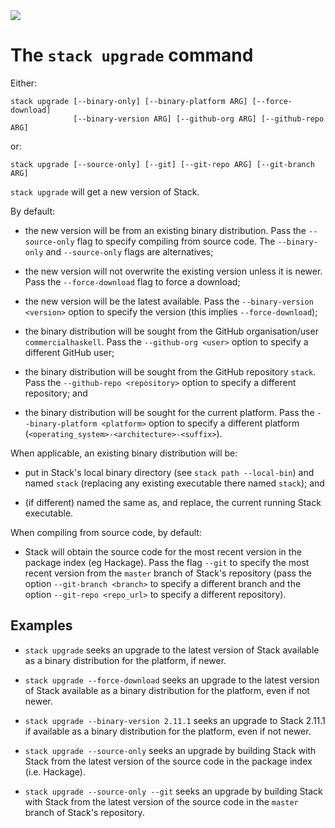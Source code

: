 <div class="hidden-warning"><a href="https://docs.haskellstack.org/"><img src="https://cdn.jsdelivr.net/gh/commercialhaskell/stack/doc/img/hidden-warning.svg"></a></div>

# The `stack upgrade` command

Either:

~~~text
stack upgrade [--binary-only] [--binary-platform ARG] [--force-download]
              [--binary-version ARG] [--github-org ARG] [--github-repo ARG]
~~~

or:

~~~text
stack upgrade [--source-only] [--git] [--git-repo ARG] [--git-branch ARG]
~~~

`stack upgrade` will get a new version of Stack.

By default:

* the new version will be from an existing binary distribution. Pass the
  `--source-only` flag to specify compiling from source code. The
  `--binary-only` and `--source-only` flags are alternatives;

* the new version will not overwrite the existing version unless it is newer.
  Pass the `--force-download` flag to force a download;

* the new version will be the latest available. Pass the
  `--binary-version <version>` option to specify the version (this implies
  `--force-download`);

* the binary distribution will be sought from the GitHub organisation/user
  `commercialhaskell`. Pass the `--github-org <user>` option to specify a
  different GitHub user;

* the binary distribution will be sought from the GitHub repository `stack`.
  Pass the `--github-repo <repository>` option to specify a different
  repository; and

* the binary distribution will be sought for the current platform. Pass the
  `--binary-platform <platform>` option to specify a different platform (`<operating_system>-<architecture>-<suffix>`).

When applicable, an existing binary distribution will be:

* put in Stack's local binary directory (see `stack path --local-bin`) and named
  `stack` (replacing any existing executable there named `stack`); and

* (if different) named the same as, and replace, the current running Stack
  executable.

When compiling from source code, by default:

*   Stack will obtain the source code for the most recent version in the package
    index (eg Hackage). Pass the flag `--git` to specify the most recent version
    from the `master` branch of Stack's repository (pass the option
    `--git-branch <branch>` to specify a different branch and the option
    `--git-repo <repo_url>` to specify a different repository).

## Examples

* `stack upgrade` seeks an upgrade to the latest version of Stack available as a
  binary distribution for the platform, if newer.

* `stack upgrade --force-download` seeks an upgrade to the latest version of
  Stack available as a binary distribution for the platform, even if not newer.

* `stack upgrade --binary-version 2.11.1` seeks an upgrade to Stack 2.11.1 if
  available as a binary distribution for the platform, even if not newer.

* `stack upgrade --source-only` seeks an upgrade by building Stack with
   Stack from the latest version of the source code in the package index
   (i.e. Hackage).

* `stack upgrade --source-only --git` seeks an upgrade by building Stack with
   Stack from the latest version of the source code in the `master` branch of
   Stack's repository.
